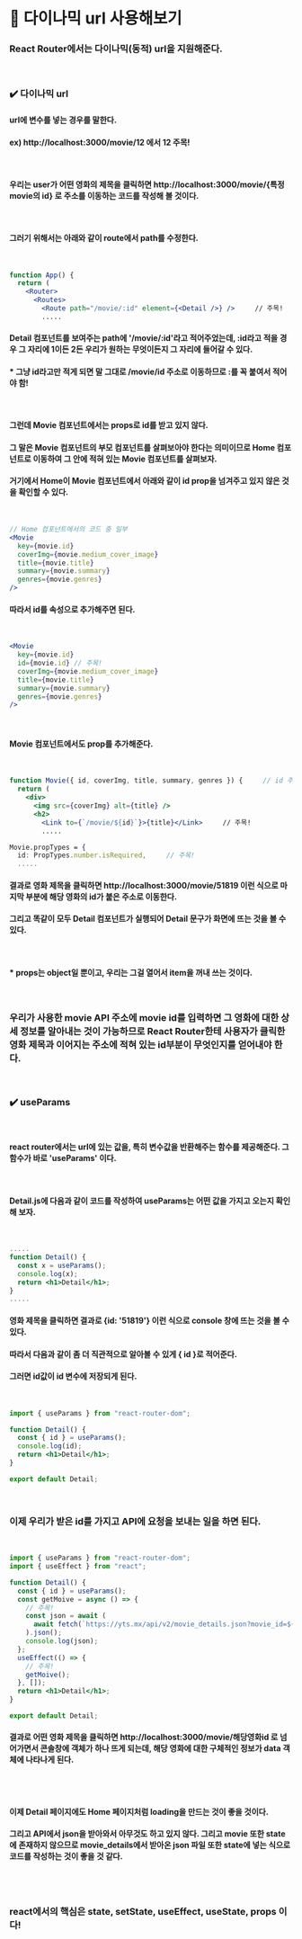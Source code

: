 # 📌 다이나믹 url 사용해보기

### React Router에서는 다이나믹(동적) url을 지원해준다.

<br>

### ✔️ **다이나믹 url**

#### url에 변수를 넣는 경우를 말한다.

#### ex) http://localhost:3000/movie/12 에서 12 주목!

<br>

#### **우리는 user가 어떤 영화의 제목을 클릭하면 http://localhost:3000/movie/{특정 movie의 id} 로 주소를 이동하는 코드를 작성해 볼 것이다.**

<br>

#### 그러기 위해서는 아래와 같이 route에서 path를 수정한다.

<br>

```jsx
function App() {
  return (
    <Router>
      <Routes>
        <Route path="/movie/:id" element={<Detail />} />     // 주목!
        .....
```

#### Detail 컴포넌트를 보여주는 path에 '/movie/:id'라고 적어주었는데, :id라고 적을 경우 그 자리에 1이든 2든 우리가 원하는 무엇이든지 그 자리에 들어갈 수 있다.

#### \* 그냥 id라고만 적게 되면 말 그대로 /movie/id 주소로 이동하므로 :를 꼭 붙여서 적어야 함!

<br>

#### 그런데 Movie 컴포넌트에서는 props로 id를 받고 있지 않다.

#### 그 말은 Movie 컴포넌트의 부모 컴포넌트를 살펴보아야 한다는 의미이므로 Home 컴포넌트로 이동하여 그 안에 적혀 있는 Movie 컴포넌트를 살펴보자.

#### 거기에서 Home이 Movie 컴포넌트에서 아래와 같이 id prop을 넘겨주고 있지 않은 것을 확인할 수 있다.

<br>

```jsx
// Home 컴포넌트에서의 코드 중 일부
<Movie
  key={movie.id}
  coverImg={movie.medium_cover_image}
  title={movie.title}
  summary={movie.summary}
  genres={movie.genres}
/>
```

#### 따라서 id를 속성으로 추가해주면 된다.

<br>

```jsx
<Movie
  key={movie.id}
  id={movie.id} // 주목!
  coverImg={movie.medium_cover_image}
  title={movie.title}
  summary={movie.summary}
  genres={movie.genres}
/>
```

<br>

#### Movie 컴포넌트에서도 prop를 추가해준다.

<br>

```jsx
function Movie({ id, coverImg, title, summary, genres }) {     // id 주목!
  return (
    <div>
      <img src={coverImg} alt={title} />
      <h2>
        <Link to={`/movie/${id}`}>{title}</Link>     // 주목!
        .....

Movie.propTypes = {
  id: PropTypes.number.isRequired,     // 주목!
  .....
```

#### 결과로 영화 제목을 클릭하면 http://localhost:3000/movie/51819 이런 식으로 마지막 부분에 해당 영화의 id가 붙은 주소로 이동한다.

#### 그리고 똑같이 모두 Detail 컴포넌트가 실행되어 Detail 문구가 화면에 뜨는 것을 볼 수 있다.

<br>

#### \* props는 object일 뿐이고, 우리는 그걸 열어서 item을 꺼내 쓰는 것이다.

<br>

### **우리가 사용한 movie API 주소에 movie id를 입력하면 그 영화에 대한 상세 정보를 알아내는 것이 가능하므로 React Router한테 사용자가 클릭한 영화 제목과 이어지는 주소에 적혀 있는 id부분이 무엇인지를 얻어내야 한다.**

<br>

### ✔️ **useParams**

<br>

#### react router에서는 url에 있는 값을, 특히 변수값을 반환해주는 함수를 제공해준다. 그 함수가 바로 'useParams' 이다.

<br>

#### Detail.js에 다음과 같이 코드를 작성하여 useParams는 어떤 값을 가지고 오는지 확인해 보자.

<br>

```jsx
.....
function Detail() {
  const x = useParams();
  console.log(x);
  return <h1>Detail</h1>;
}
.....
```

#### 영화 제목을 클릭하면 결과로 {id: '51819'} 이런 식으로 console 창에 뜨는 것을 볼 수 있다.

#### 따라서 다음과 같이 좀 더 직관적으로 알아볼 수 있게 { id }로 적어준다.

#### 그러면 id값이 id 변수에 저장되게 된다.

<br>

```jsx
import { useParams } from "react-router-dom";

function Detail() {
  const { id } = useParams();
  console.log(id);
  return <h1>Detail</h1>;
}

export default Detail;
```

<br>

### **이제 우리가 받은 id를 가지고 API에 요청을 보내는 일을 하면 된다.**

<br>

```jsx
import { useParams } from "react-router-dom";
import { useEffect } from "react";

function Detail() {
  const { id } = useParams();
  const getMoive = async () => {
    // 주목!
    const json = await (
      await fetch(`https://yts.mx/api/v2/movie_details.json?movie_id=${id}`)
    ).json();
    console.log(json);
  };
  useEffect(() => {
    // 주목!
    getMoive();
  }, []);
  return <h1>Detail</h1>;
}

export default Detail;
```

#### 결과로 어떤 영화 제목을 클릭하면 http://localhost:3000/movie/해당영화id 로 넘어가면서 콘솔창에 객체가 하나 뜨게 되는데, 해당 영화에 대한 구체적인 정보가 data 객체에 나타나게 된다.

<br><br>

#### 이제 Detail 페이지에도 Home 페이지처럼 loading을 만드는 것이 좋을 것이다.

#### 그리고 API에서 json을 받아와서 아무것도 하고 있지 않다. 그리고 movie 또한 state에 존재하지 않으므로 movie_details에서 받아온 json 파일 또한 state에 넣는 식으로 코드를 작성하는 것이 좋을 것 같다.

<br><Br>

### react에서의 핵심은 **state, setState, useEffect, useState, props** 이다!
